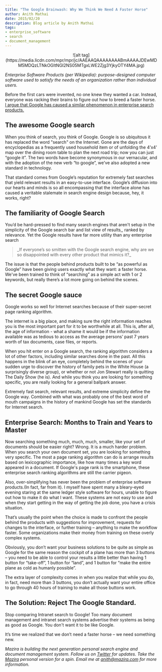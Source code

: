 ```yaml
---
title: "The Google Brainwash: Why We Think We Need A Faster Horse"
author: Anith Mathai
date: 2015/02/20
description: Blog article by Anith Mathai
tags:
- enterprise_software
- search
- document_management
---
```



<center>![alt tag](https://media.licdn.com/mpr/mpr/jc/AAEAAQAAAAAAAABmAAAAJDEwMDM5MDQzLTNkOGItNGI2NS05MTgxLWE2Zjg3YjkyOTY4MA.jpg)</center>

_Enterprise Software Products (per Wikipedia): purpose-designed computer software used to satisfy the needs of an organization rather than individual users._

Before the first cars were invented, no one knew they wanted a car. Instead, everyone was racking their brains to figure out how to breed a faster horse. <u>I argue that Google has caused a similar phenomenon in enterprise search products.</u>

## The awesome Google search

When you think of search, you think of Google. Google is so ubiquitous it has replaced the word "search" on the Internet. Gone are the days of encyclopedias as a frequently used household item or of unfolding the 4’x4’ map over the dining room table to plan the next road trip; now you can just “google it”. The two words have become synonymous in our vernacular, and with the adoption of the new verb “to google”, we've also adopted a new standard in technology.

That standard comes from Google’s reputation for extremely fast searches that yield relevant results in an easy-to-use interface. Google’s diffusion into our hearts and minds is so all encompassing that the interface alone has caused a veritable stalemate in search engine design because, hey, it works, right?

## The familiarity of Google Search

You’d be hard-pressed to find many search engines that aren't setup in the simplicity of the Google search bar and list view of results,, ranked by relevance. Yet the Google results have far more utility than any enterprise search

<blockquote>_If everyone’s so smitten with the Google search engine, why are we so disappointed with every other product that mimics it?_</blockquote>

The issue is that the people behind products built to be “as powerful as Google” have been giving users exactly what they want: a faster horse. We've been trained to think of “searching” as a simple act with 1 or 2 keywords, but really there’s a lot more going on behind the scenes.

## The secret Google sauce

Google works so well for Internet searches because of their super-secret page ranking algorithm.

The internet is a big place, and making sure the right information reaches you is the most important part for it to be worthwhile at all. This is, after all, the age of information - what a shame it would be if the information available was as tedious to access as the average persons’ past 7 years worth of tax documents, case files, or reports.

When you hit enter on a Google search, the ranking algorithm considers a lot of other factors, including similar searches done in the past. All this happens in the blink of an eye, completely behind the scenes of your sudden urge to discover the history of family pets in the White House (a surprisingly diverse group), or whether or not Jon Stewart really is quitting The Daily Show (he is). And while you think you are looking for something specific, you are really looking for a general ballpark answer.

Extremely fast search, relevant results, and extreme simplicity define the Google way. Combined with what was probably one of the best word of mouth campaigns in the history of mankind Google has set the standards for Internet search.

## Enterprise Search: Months to Train and Years to Master

Now searching something much, much, much, smaller, like your set of documents should be easier right? Wrong. It is a much harder problem. When you search your own document set, you are looking for something very specific. The most a page ranking algorithm can do is arrange results based on lexicographic importance, like how many times a key word appeared in a document. If Google's page rank is the smartphone, these enterprise search ranking algorithms are still the carrier pigeon.

Also, over-simplifying has never been the problem of enterprise software products.(In fact, far from it). I myself have spent many a bleary-eyed evening staring at the same ledger style software for hours, unable to figure out how to make it do what I want. These systems are not easy to use and when they start getting in the way of getting the job done, you have a crisis situation.

That’s usually the point when the choice is made to confront the people behind the products with suggestions for improvement, requests for changes to the interface, or further training – anything to make the workflow faster. Some organizations make their money from training on these overly complex systems.

Obviously, you don’t want your business solutions to be quite as simple as Google for the same reason the cockpit of a plane has more than 3 buttons – you need to be able to control your results a little better than having 1 button for “take-off”, 1 button for “land”, and 1 button for “make the entire plane as cold as humanly possible”.

The extra layer of complexity comes in when you realize that while you do, in fact, need more than 3 buttons, you don’t actually want your entire office to go through 40 hours of training to make all those buttons work.

## The Solution: Reject The Google Standard.

Stop comparing Intranet search to Google! Too many document management and intranet search systems advertise their systems as being as good as Google. You don't want it to be like Google.

It’s time we realized that we don’t need a faster horse – we need something new.

_Mazira is building the next generation personal search engine and document management system. Follow us on [Twitter](https://twitter.com/Mazira) for updates. Take the [Mazira](https://www.mazira.me/) personal version for a spin. Email me at [anith@mazira.com](mailto:anith@mazira.com) for more information._